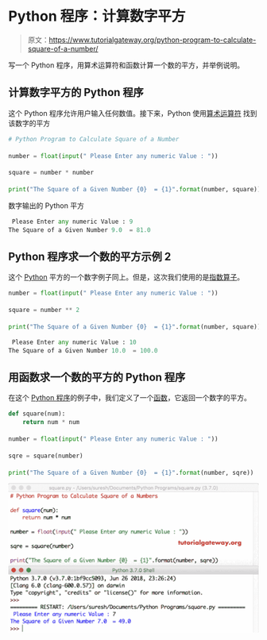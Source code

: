 # Python 程序：计算数字平方

> 原文：<https://www.tutorialgateway.org/python-program-to-calculate-square-of-a-number/>

写一个 Python 程序，用算术运算符和函数计算一个数的平方，并举例说明。

## 计算数字平方的 Python 程序

这个 Python 程序允许用户输入任何数值。接下来，Python 使用[算术运算符](https://www.tutorialgateway.org/python-arithmetic-operators/) 找到该数字的平方

```py
# Python Program to Calculate Square of a Number

number = float(input(" Please Enter any numeric Value : "))

square = number * number

print("The Square of a Given Number {0}  = {1}".format(number, square))
```

数字输出的 Python 平方

```py
 Please Enter any numeric Value : 9
The Square of a Given Number 9.0  = 81.0
```

## Python 程序求一个数的平方示例 2

这个 [Python](https://www.tutorialgateway.org/python-tutorial/) 平方的一个数字例子同上。但是，这次我们使用的是[指数算子](https://www.tutorialgateway.org/python-arithmetic-operators/)。

```py
number = float(input(" Please Enter any numeric Value : "))

square = number ** 2

print("The Square of a Given Number {0}  = {1}".format(number, square))
```

```py
 Please Enter any numeric Value : 10
The Square of a Given Number 10.0  = 100.0
```

## 用函数求一个数的平方的 Python 程序

在这个 [Python 程序](https://www.tutorialgateway.org/python-programming-examples/)的例子中，我们定义了一个[函数](https://www.tutorialgateway.org/functions-in-python/)，它返回一个数字的平方。

```py
def square(num):
    return num * num

number = float(input(" Please Enter any numeric Value : "))

sqre = square(number)

print("The Square of a Given Number {0}  = {1}".format(number, sqre))
```

![Python Program to Calculate Square of a Number 3](img/650f30a8da71535f32fc9c71c0ce0138.png)